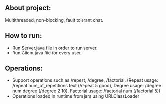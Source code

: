 ## About project:
Multithreaded, non-blocking, fault tolerant chat. 

## How to run:
*  Run Server.java file in order to run server.
*  Run Client.java file for every user.

## Operations:
* Support operations such as /repeat, /degree, /factorial. (Repeat usage: /repeat num_of_repetitions text (/repeat 5 good), Degree usage: /degree num degree (/degree 2 10), Factorial usage: /factorial num (/factorial 5))
* Operations loaded in runtime from jars using URLClassLoader
